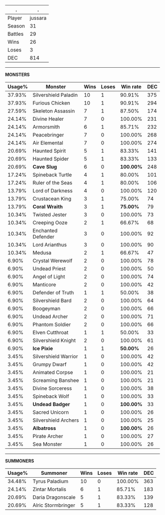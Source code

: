 .|.
|-|-
Player|jussara
Season|31
Battles|29
Wins|26
Loses|3
DEC|814

---
**MONSTERS**

Usage%|Monster|Wins|Loses|Win rate|DEC|
-|-|-|-|-|-|
37.93%|Silvershield Paladin|10|1|90.91%|375|
37.93%|Furious Chicken|10|1|90.91%|294|
27.59%|Skeleton Assassin|7|1|87.50%|174|
24.14%|Divine Healer|7|0|100.00%|231|
24.14%|Armorsmith|6|1|85.71%|232|
24.14%|Peacebringer|7|0|100.00%|268|
24.14%|Air Elemental|7|0|100.00%|274|
20.69%|Haunted Spirit|5|1|83.33%|141|
20.69%|Haunted Spider|5|1|83.33%|133|
20.69%|**Cave Slug**|6|0|**100.00%**|248|
17.24%|Spineback Turtle|4|1|80.00%|101|
17.24%|Ruler of the Seas|4|1|80.00%|106|
13.79%|Lord of Darkness|4|0|100.00%|120|
13.79%|Crustacean King|3|1|75.00%|74|
13.79%|**Coral Wraith**|3|1|**75.00%**|79|
10.34%|Twisted Jester|3|0|100.00%|73|
10.34%|Creeping Ooze|2|1|66.67%|68|
10.34%|Enchanted Defender|3|0|100.00%|92|
10.34%|Lord Arianthus|3|0|100.00%|90|
10.34%|Medusa|2|1|66.67%|47|
6.90%|Crystal Werewolf|2|0|100.00%|78|
6.90%|Undead Priest|2|0|100.00%|50|
6.90%|Angel of Light|2|0|100.00%|74|
6.90%|Manticore|2|0|100.00%|42|
6.90%|Defender of Truth|1|1|50.00%|38|
6.90%|Silvershield Bard|2|0|100.00%|64|
6.90%|Boogeyman|2|0|100.00%|66|
6.90%|Undead Archer|2|0|100.00%|71|
6.90%|Phantom Soldier|2|0|100.00%|66|
6.90%|Elven Cutthroat|1|1|50.00%|33|
6.90%|Silvershield Knight|2|0|100.00%|61|
6.90%|**Ice Pixie**|1|1|**50.00%**|26|
3.45%|Silvershield Warrior|1|0|100.00%|42|
3.45%|Grumpy Dwarf|1|0|100.00%|42|
3.45%|Animated Corpse|1|0|100.00%|21|
3.45%|Screaming Banshee|1|0|100.00%|21|
3.45%|Divine Sorceress|1|0|100.00%|38|
3.45%|Spineback Wolf|1|0|100.00%|33|
3.45%|**Undead Badger**|1|0|**100.00%**|33|
3.45%|Sacred Unicorn|1|0|100.00%|26|
3.45%|Silvershield Archers|1|0|100.00%|25|
3.45%|**Albatross**|1|0|**100.00%**|26|
3.45%|Pirate Archer|1|0|100.00%|27|
3.45%|Sea Monster|1|0|100.00%|26|

---
**SUMMONERS**

Usage%|Summoner|Wins|Loses|Win rate|DEC|
-|-|-|-|-|-|
34.48%|Tyrus Paladium|10|0|100.00%|363|
24.14%|Zintar Mortalis|6|1|85.71%|183|
20.69%|Daria Dragonscale|5|1|83.33%|139|
20.69%|Alric Stormbringer|5|1|83.33%|128|
